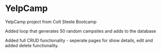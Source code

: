 # YelpCamp
 YelpCamp project from Colt Steele Bootcamp

Added loop that generates 50 random campsites and adds to the database

Added full CRUD functionality - seperate pages for show details, edit and added delete functionality.